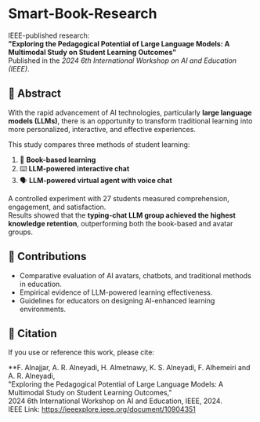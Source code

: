 # Smart-Book-Research

IEEE-published research:  
**"Exploring the Pedagogical Potential of Large Language Models: A Multimodal Study on Student Learning Outcomes"**  
Published in the *2024 6th International Workshop on AI and Education (IEEE)*.

## 🔹 Abstract
With the rapid advancement of AI technologies, particularly **large language models (LLMs)**, there is an opportunity to transform traditional learning into more personalized, interactive, and effective experiences.  

This study compares three methods of student learning:
1. 📖 **Book-based learning**  
2. ⌨️ **LLM-powered interactive chat**  
3. 🗣️ **LLM-powered virtual agent with voice chat**  

A controlled experiment with 27 students measured comprehension, engagement, and satisfaction.  
Results showed that the **typing-chat LLM group achieved the highest knowledge retention**, outperforming both the book-based and avatar groups.

## 🔹 Contributions
- Comparative evaluation of AI avatars, chatbots, and traditional methods in education.  
- Empirical evidence of LLM-powered learning effectiveness.  
- Guidelines for educators on designing AI-enhanced learning environments.  

## 🔹 Citation
If you use or reference this work, please cite:

**F. Alnajjar, A. R. Alneyadi, H. Almetnawy, K. S. Alneyadi, F. Alhemeiri and A. R. Alneyadi,  
"Exploring the Pedagogical Potential of Large Language Models: A Multimodal Study on Student Learning Outcomes,"  
2024 6th International Workshop on AI and Education, IEEE, 2024.  
IEEE Link: https://ieeexplore.ieee.org/document/10904351

